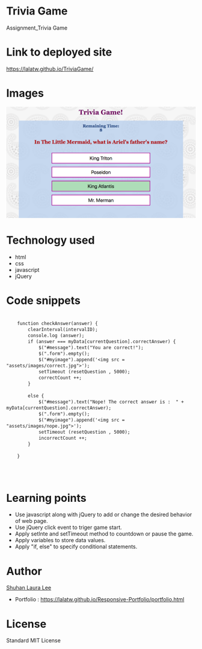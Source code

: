# Trivia Game
Assignment_Trivia Game

# Link to deployed site
https://lalatw.github.io/TriviaGame/


# Images
![TriviaGame Assignment](assets/images/screenshot.png)

# Technology used
* html
* css
* javascript
* jQuery


# Code snippets


```

    function checkAnswer(answer) {
        clearInterval(intervalID);
        console.log (answer);
        if (answer === myData[currentQuestion].correctAnswer) {
            $("#message").text("You are correct!");
            $(".form").empty();
            $("#myimage").append('<img src = "assets/images/correct.jpg">');
            setTimeout (resetQuestion , 5000);
            correctCount ++;
        }

        else {
            $("#message").text("Nope! The correct answer is :  " + myData[currentQuestion].correctAnswer);
            $(".form").empty();
            $("#myimage").append('<img src = "assets/images/nope.jpg">');
            setTimeout (resetQuestion , 5000);
            incorrectCount ++;
        }

    }
    



```


# Learning points
* Use javascript along with jQuery to add or change the desired behavior of web page.
* Use jQuery click event to triger game start.
* Apply setInte and setTimeout method to countdown or pause the game.
* Apply variables to store data values.
* Apply "if, else" to specify conditional statements.




# Author 
[Shuhan Laura Lee](https://lalatw.github.io/TriviaGame/)

* Portfolio : https://lalatw.github.io/Responsive-Portfolio/portfolio.html


# License
Standard MIT License

